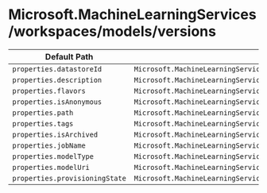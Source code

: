 # Microsoft.MachineLearningServices/workspaces/models/versions

| Default Path | Alias |
|---|---|
| `properties.datastoreId` | `Microsoft.MachineLearningServices/workspaces/models/versions/datastoreId` |
| `properties.description` | `Microsoft.MachineLearningServices/workspaces/models/versions/description` |
| `properties.flavors` | `Microsoft.MachineLearningServices/workspaces/models/versions/flavors` |
| `properties.isAnonymous` | `Microsoft.MachineLearningServices/workspaces/models/versions/isAnonymous` |
| `properties.path` | `Microsoft.MachineLearningServices/workspaces/models/versions/path` |
| `properties.tags` | `Microsoft.MachineLearningServices/workspaces/models/versions/tags` |
| `properties.isArchived` | `Microsoft.MachineLearningServices/workspaces/models/versions/isArchived` |
| `properties.jobName` | `Microsoft.MachineLearningServices/workspaces/models/versions/jobName` |
| `properties.modelType` | `Microsoft.MachineLearningServices/workspaces/models/versions/modelType` |
| `properties.modelUri` | `Microsoft.MachineLearningServices/workspaces/models/versions/modelUri` |
| `properties.provisioningState` | `Microsoft.MachineLearningServices/workspaces/models/versions/provisioningState` |

